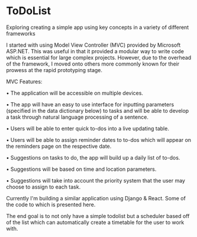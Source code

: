 # ToDoList

Exploring creating a simple app using key concepts in a variety of different frameworks

I started with using Model View Controller (MVC) provided by Microsoft ASP.NET. This was useful in that it provided a modular way to write code which is essential for large complex projects. However, due to the overhead of the framework, I moved onto others more commonly known for their prowess at the rapid prototyping stage. 

MVC Features:

•	The application will be accessible on multiple devices.

•	The app will have an easy to use interface for inputting parameters (specified in the data dictionary below) to tasks and will be able to develop a task through natural language processing of a sentence. 

•	Users will be able to enter quick to-dos into a live updating table. 

•	Users will be able to assign reminder dates to to-dos which will appear on the reminders page on the respective date.

•	Suggestions on tasks to do, the app will build up a daily list of to-dos. 

•	Suggestions will be based on time and location parameters.

•	Suggestions will take into account the priority system that the user may choose to assign to each task. 





Currently I'm building a similar application using Django & React. Some of the code to which is presented here. 

The end goal is to not only have a simple todolist but a scheduler based off of the list which can automatically create a timetable for the user to work with. 
